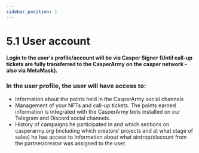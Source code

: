 ```yaml
---
sidebar_position: 1
---
```


# 5.1 User account

#### Login to the user's profile/account will be via Casper Signer (Until call-up tickets are fully transferred to the CasperArmy on the casper network - also via MetaMask).

### In the user profile, the user will have access to:
- Information about the points held in the CasperArmy social channels
- Management of your NFTs and call-up tickets. The points earned information is integrated with the CasperArmy bots installed on our Telegram and Discord social channels.
- History of campaigns he participated in and which sections on casperarmy.org (including which creators' projects and at what stage of sales) he has access to 
Information about what airdrop/discount from the partner/creator was assigned to the user.
